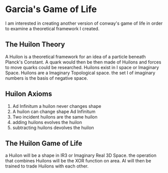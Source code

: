 # Garcia's Game of Life
I am interested in creating another version of conway's game of life in order to examine a theoretical framework I created. 
## The Huilon Theory
A Huilon is a theoretical framework for an idea of a particle beneath Planck's Constant. 
A quark would then be then made of Huilons and forces to move quarks could be researched.
Huilons exist in I space or Imaginary Space. 
Huilons are a Imaginary Topological space. 
the set I of imaginary numbers is the basis of negative space.
## Huilon Axioms
1. Ad Infinitum a huilon never changes shape
2. A huilon can change shape Ad Infinitum
3. Two incident huilons are the same huilon
4. adding huilons evolves the huilon
5. subtracting huilons devolves the huilon
## The Huilon Game of Life
a Huilon will be a shape in IR3 or Imaginary Real 3D Space.
the operation that combines Huilons will be the XOR function on area.
AI will then be trained to trade Huilons with each other.
